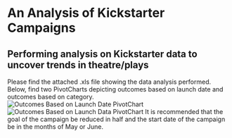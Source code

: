 # An Analysis of Kickstarter Campaigns
Performing analysis on Kickstarter data to uncover trends in theatre/plays
---
Please find the attached .xls file showing the data analysis performed. Below, find two PivotCharts depicting outcomes based on launch date and outcomes based on category.
![Outcomes Based on Launch Date PivotChart](Users>amytalbot>Desktop>Bootcamp>Module_1>Crowd_Funding_Analysis>Outcomes_Based_on_Launch_Date_PivotChart.png)
![Outcomes Based on Launch Data PivotChart](amytalbot>Desktop>Bootcamp>Module_1>Crowd_Funding_Analysis>Parent_Category_Outcomes_PivotChart.png)
It is recommended that the goal of the campaign be reduced in half and the start date of the campaign be in the months of May or June.
